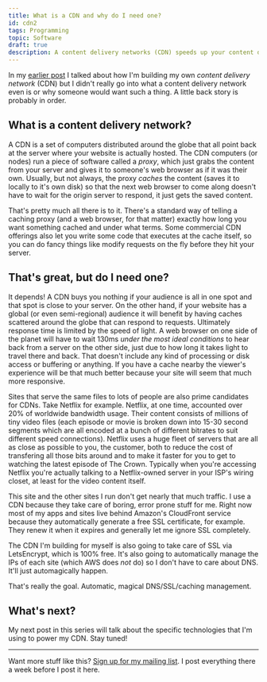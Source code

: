 ```yaml
---
title: What is a CDN and why do I need one?
id: cdn2
tags: Programming
topic: Software
draft: true
description: A content delivery networks (CDN) speeds up your content delivery over the network. Simple!
---
```


In my [earlier post](https://www.petekeen.net/my-own-private-cdn) I talked about how I'm building my own *content delivery network* (CDN) but I didn't really go into what a content delivery network even is or why someone would want such a thing. A little back story is probably in order.

## What is a content delivery network?

A CDN is a set of computers distributed around the globe that all point back at the server where your website is actually hosted. The CDN computers (or nodes) run a piece of software called a *proxy*, which just grabs the content from your server and gives it to someone's web browser as if it was their own. Usually, but not always, the proxy *caches* the content (saves it to locally to it's own disk) so that the next web browser to come along doesn't have to wait for the origin server to respond, it just gets the saved content.

That's pretty much all there is to it. There's a standard way of telling a caching proxy (and a web browser, for that matter) exactly how long you want something cached and under what terms. Some commercial CDN offerings also let you write some code that executes at the cache itself, so you can do fancy things like modify requests on the fly before they hit your server.

## That's great, but do I need one?

It depends! A CDN buys you nothing if your audience is all in one spot and that spot is close to your server. On the other hand, if your website has a global (or even semi-regional) audience it will benefit by having caches scattered around the globe that can respond to requests. Ultimately response time is limited by the speed of light. A web browser on one side of the planet will have to wait 130ms *under the most ideal conditions* to hear back from a server on the other side, just due to how long it takes light to travel there and back. That doesn't include any kind of processing or disk access or buffering or anything. If you have a cache nearby the viewer's experience will be that much better because your site will seem that much more responsive.

Sites that serve the same files to lots of people are also prime candidates for CDNs. Take Netflix for example. Netflix, at one time, accounted over 20% of worldwide bandwidth usage. Their content consists of millions of tiny video files (each episode or movie is broken down into 15-30 second segments which are all encoded at a bunch of different bitrates to suit different speed connections). Netflix uses a huge fleet of servers that are all as close as possible to you, the customer, both to reduce the cost of transfering all those bits around and to make it faster for you to get to watching the latest episode of The Crown. Typically when you're accessing Netflix you're actually talking to a Netflix-owned server in your ISP's wiring closet, at least for the video content itself.

This site and the other sites I run don't get nearly that much traffic. I use a CDN because they take care of boring, error prone stuff for me. Right now most of my apps and sites live behind Amazon's CloudFront service because they automatically generate a free SSL certificate, for example. They renew it when it expires and generally let me ignore SSL completely.

The CDN I'm building for myself is also going to take care of SSL via LetsEncrypt, which is 100% free. It's also going to automatically manage the IPs of each site (which AWS does *not* do) so I don't have to care about DNS. It'll just automagically happen.

That's really the goal. Automatic, magical DNS/SSL/caching management.

## What's next?

My next post in this series will talk about the specific technologies that I'm using to power my CDN. Stay tuned!

<hr>

Want more stuff like this? [Sign up for my mailing list](https://www.petekeen.net/newsletter). I post everything there a week before I post it here.
